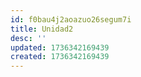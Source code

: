 ```yaml
---
id: f0bau4j2aoazuo26segum7i
title: Unidad2
desc: ''
updated: 1736342169439
created: 1736342169439
---
```

